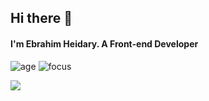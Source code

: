 ## Hi there 👋
#### I'm Ebrahim Heidary. A Front-end Developer


<!-- Here are some ideas to get you started:

- 🔭 I’m currently working on a Music Player
- 🌱 I’m currently learning React
- 💬 Ask me about Javascript, CCS And React
- 📫 How to reach me: ...
- 😄 Pronouns: ...  -->



![age](https://img.shields.io/badge/age-19-blue)
![focus](https://img.shields.io/badge/focus-frontend-blue)

<a href="https://github.com/Ebrahim780">
  <img src="https://github-readme-stats.vercel.app/api?username=Ebrahim780&hide=stars&show_icons=true&theme=react">
</a>

<!-- ![Top Langs](https://github-readme-stats.vercel.app/api/top-langs/?username=Ebrahim780&theme=react) -->
